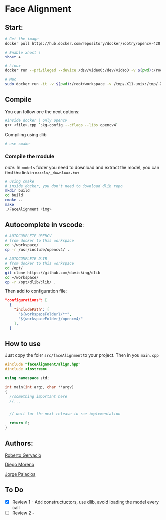 # Face Alignment
## Start:

```sh
# Get the image
docker pull https://hub.docker.com/repository/docker/robtry/opencv-420

# Enable xhost !
xhost +

# Linux
docker run --privileged --device /dev/video0:/dev/video0 -v $(pwd):/root/workspace -v /tmp/.X11-unix:/tmp/.X11-unix -e DISPLAY=$DISPLAY -p 5000:5000 -p 8888:8888 -it robtry/opencv-420

# Mac
sudo docker run -it -v $(pwd):/root/workspace -v /tmp/.X11-unix:/tmp/.X11-unix -e DISPLAY=docker.for.mac.host.internal:0  -p 5000:5000 -p 8888:8888 robtry/opencv-420
```

## Compile

You can follow one the next options:

```sh
#inside docker | only opencv
g++ <file>.cpp `pkg-config --cflags --libs opencv4`
```

Compiling using dlib

```sh
# use cmake
```

### Compile the module

*note:* In `models` folder you need to download and extract the model, you can find the link in `models/_download.txt`

```sh
# using cmake
# inside docker, you don't need to download dlib repo
mkdir build
cd build
cmake ..
make
./FaceAlignment <img>
```

## Autocomplete in vscode:

```sh
# AUTOCOMPLETE OPENCV
# from docker to this workspace
cd ~/workspace/
cp -r /usr/include/opencv4/ .

# AUTOCOMPLETE DLIB
# from docker to this workspace
cd /opt/
git clone https://github.com/davisking/dlib
cd ~/workspace/
cp -r /opt/dlib/dlib/ .
```

Then add to configuration file:

```json
"configurations": [
  {
    "includePath": [
      "${workspaceFolder}/**",
      "${workspaceFolder}/opencv4/"
    ],
  }
```

## How to use 

Just copy the foler `src/faceAlignment` to your project. Then in you `main.cpp`

```c++
#include "faceAlignment/align.hpp"
#include <iostream>

using namespace std;

int main(int argc, char **argv)
{
  //something important here
  //...


  // wait for the next release to see implementation

  return 0;
}
```

## Authors:

[Roberto Gervacio](https://github.com/robtry)

[Diego Moreno](https://github.com/DiegoMA1)

[Jorge Palacios](https://github.com)

## To Do

- [x] Review 1 - Add constructuctors, use dlib, avoid loading the model every call
- [ ] Review 2 - 
